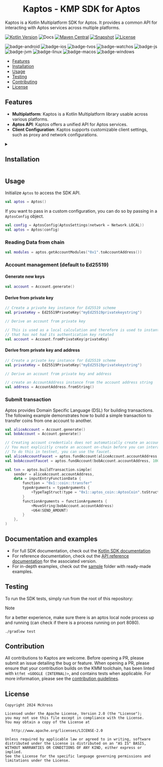 <h1 align="center">Kaptos - KMP SDK for Aptos</h1>

Kaptos is a Kotlin Multiplatform SDK for Aptos. It provides a common API for interacting with Aptos services across
multiple platforms.

[![Kotlin Version](https://img.shields.io/badge/Kotlin-1.9.23-B125EA?logo=kotlin)](https://kotlinlang.org)
![Docs](https://github.com/mcxross/kaptos/actions/workflows/docs.yml/badge.svg)
[![Maven Central](https://img.shields.io/maven-central/v/xyz.mcxross.kaptos/kaptos.svg?label=Maven%20Central)](https://central.sonatype.com/artifact/xyz.mcxross.kaptos/kaptos)
[![Snapshot](https://img.shields.io/nexus/s/xyz.mcxross.kaptos/kaptos?server=https%3A%2F%2Fs01.oss.sonatype.org&label=Snapshot)](https://s01.oss.sonatype.org/content/repositories/snapshots/xyz/mcxross/kaptos/)
[![License](https://img.shields.io/badge/license-Apache%202.0-blue.svg)](LICENSE)

![badge-android](http://img.shields.io/badge/Platform-Android-brightgreen.svg?logo=android)
![badge-ios](http://img.shields.io/badge/Platform-iOS-orange.svg?logo=apple)
![badge-tvos](http://img.shields.io/badge/Platform-tvOS-lightgrey.svg?logo=apple)
![badge-watchos](http://img.shields.io/badge/Platform-watchOS-lightgrey.svg?logo=apple)
![badge-js](http://img.shields.io/badge/Platform-NodeJS-yellow.svg?logo=javascript)
![badge-jvm](http://img.shields.io/badge/Platform-JVM-red.svg?logo=openjdk)
![badge-linux](http://img.shields.io/badge/Platform-Linux-lightgrey.svg?logo=linux)
![badge-macos](http://img.shields.io/badge/Platform-macOS-orange.svg?logo=apple)
![badge-windows](http://img.shields.io/badge/Platform-Windows-blue.svg?logo=windows)

- [Features](#features)
- [Installation](#installation)
- [Usage](#usage)
- [Testing](#testing)
- [Contributing](#contributing)
- [License](#license)

## Features

- **Multiplatform**: Kaptos is a Kotlin Multiplatform library usable across various platforms.
- **Aptos API**: Kaptos offers a unified API for Aptos services.
- **Client Configuration**: Kaptos supports customizable client settings, such as proxy and network configurations.

<details>
<summary><h2>Installation</h2></summary>

Kaptos is available on [Maven Central][maven-central] as a Kotlin Multiplatform library. You can either add it to you
multiplatform project or add it to your platform-specific project.

> [!WARNING] 
> Kaptos is currently in development and is not yet available on Maven Central. You can use the latest snapshot version by adding the snapshot repository to your project as follows:

```kotlin
repositories {
    maven("https://s01.oss.sonatype.org/content/repositories/snapshots/")
}
```

### Multiplatform Project

Add the following to your common source set:

```kotlin
commonMain.dependencies {
    implementation("xyz.mcxross.kaptos:kaptos:<version>")
}
```

### Platform-Specific Project

To add Kaptos to a platform-specific project, you can add the following to your platform-specific source set:

#### Android

Kaptos provides two flavors for Android: `kaptos-android` and `kaptos-android-debug`. The `kaptos-android` flavor is
optimized for release builds, while the `kaptos-android-debug` flavor is optimized for debug builds.

```kotlin
dependencies {
    implementation("xyz.mcxross.kaptos:kaptos-android:<version>")
}
```

#### iOS

Kaptos provides artifacts for both iOS arm64 and x64 architectures. You can add the following to your iOS project:

##### iOS Arm64

```kotlin
dependencies {
    implementation("xyz.mcxross.kaptos:kaptos-iosArm64:<version>")
}
```

##### iOS x64

```kotlin
dependencies {
    implementation("xyz.mcxross.kaptos:kaptos-iosX64:<version>")
}
```

#### macOS

```kotlin
dependencies {
    implementation("xyz.mcxross.kaptos:kaptos-macos:<version>")
}
```

#### tvOS

```kotlin
dependencies {
    implementation("xyz.mcxross.kaptos:kaptos-tvos:<version>")
}
```

#### watchOS

Kaptos provides artifacts for both watchOS arm32, arm64 and x64 architectures. You can add the following to your watchOS
project:

```kotlin
dependencies {
    implementation("xyz.mcxross.kaptos:kaptos-watchosarm32:<version>")
}
```

```kotlin
dependencies {
    implementation("xyz.mcxross.kaptos:kaptos-watchosarm64:<version>")
}
```

```kotlin
dependencies {
    implementation("xyz.mcxross.kaptos:kaptos-watchosx64:<version>")
}
```

#### Js

```kotlin
dependencies {
    implementation("xyz.mcxross.kaptos:kaptos-js:<version>")
}
```

#### JVM

```kotlin
dependencies {
    implementation("xyz.mcxross.kaptos:kaptos-jvm:<version>")
}
```

#### Linux

Kaptos provides artifacts for both Linux arm64 and x64 architectures. You can add the following to your Linux project:

```kotlin
dependencies {
    implementation("xyz.mcxross.kaptos:kaptos-linuxarm64:<version>")
}
```

```kotlin
dependencies {
    implementation("xyz.mcxross.kaptos:kaptos-linuxx64:<version>")
}
```

#### Windows

```kotlin
dependencies {
    implementation("xyz.mcxross.kaptos:kaptos-mingw:<version>")
}
```

</details>

## Usage

Initialize `Aptos` to access the SDK API.

```kotlin
val aptos = Aptos()
```

If you want to pass in a custom configuration, you can do so by passing in a `AptosConfig` object.

```kotlin
val config = AptosConfig(AptosSettings(network = Network.LOCAL))
val aptos = Aptos(config)
```

### Reading Data from chain

```kotlin
val modules = aptos.getAccountModules("0x1".toAccountAddress())
```

### Account management (default to Ed25519)

#### Generate new keys

```kotlin
val account = Account.generate()
```

#### Derive from private key
```kotlin
// Create a private key instance for Ed25519 scheme 
val privateKey = Ed25519PrivateKey("myEd25519privatekeystring")

// Derive an account from private key

// This is used as a local calculation and therefore is used to instantiate an `Account`
// that has not had its authentication key rotated
val account = Account.fromPrivateKey(privateKey)
```

#### Derive from private key and address

```kotlin
// Create a private key instance for Ed25519 scheme 
val privateKey = Ed25519PrivateKey("myEd25519privatekeystring")

// Derive an account from private key and address

// create an AccountAddress instance from the account address string
val address = AccountAddress.fromString()

```

### Submit transaction

Aptos provides Domain Specific Language (DSL) for building transactions. The following example demonstrates how to build
a simple transaction to transfer coins from one account to another.

```kotlin
val aliceAccount = Account.generate()
val bobAccount = Account.generate()

// Creating account credentials does not automatically create an account on-chain.
// You must explicitly create an account on-chain before you can interact with it.
// To do this in testnet, you can use the faucet.
val aliceAccountFaucet = aptos.fundAccount(aliceAccount.accountAddress, 1000000000)
val bobAccountFaucet = aptos.fundAccount(bobAccount.accountAddress, 1000000000)

val txn = aptos.buildTransaction.simple(
    sender = aliceAccount.accountAddress,
    data = inputEntryFunctionData {
        function = "0x1::coin::transfer"
        typeArguments = typeArguments {
            +TypeTagStruct(type = "0x1::aptos_coin::AptosCoin".toStructTag())
        }
        functionArguments = functionArguments {
            +MoveString(bobAccount.accountAddress)
            +U64(SEND_AMOUNT)
        }
    },
)
```

## Documentation and examples

- For full SDK documentation, check out the [Kotlin SDK documentation](https://preview.aptos.dev/sdks/kotlin-sdk/)
- For reference documentation, check out the [API reference documentation](https://mcxross.github.io/kaptos/) for the associated version.
- For in-depth examples, check out the [sample](./sample) folder with ready-made examples.

## Testing

To run the SDK tests, simply run from the root of this repository:

> [!NOTE] 
> for a better experience, make sure there is an aptos local node process up and running (can check if there is a
> process running on port 8080).

```shell
./gradlew test 
```

## Contribution

All contributions to Kaptos are welcome. Before opening a PR, please submit an issue detailing the bug or feature. When opening a PR, please ensure that your contribution builds on the KMM toolchain, has been linted with `ktfmt <GOOGLE (INTERNAL)>`, and contains tests when applicable. For more information, please see the [contribution guidelines](CONTRIBUTING.md).

## License

    Copyright 2024 McXross

    Licensed under the Apache License, Version 2.0 (the "License");
    you may not use this file except in compliance with the License.
    You may obtain a copy of the License at

       http://www.apache.org/licenses/LICENSE-2.0

    Unless required by applicable law or agreed to in writing, software
    distributed under the License is distributed on an "AS IS" BASIS,
    WITHOUT WARRANTIES OR CONDITIONS OF ANY KIND, either express or implied.
    See the License for the specific language governing permissions and
    limitations under the License.

[maven-central]: https://search.maven.org/search?q=g:xyz.mcxross.kaptos

